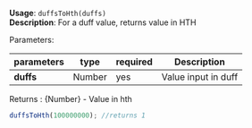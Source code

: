 **Usage**: `duffsToHth(duffs)`    
**Description**: For a duff value, returns value in HTH

Parameters: 

| parameters        | type          | required       | Description                                      |  
|-------------------|---------------|----------------| -------------------------------------------------|
| **duffs**         | Number        | yes            | Value input in duff                              |

Returns : {Number} - Value in hth  

```js
duffsToHth(100000000); //returns 1
```
